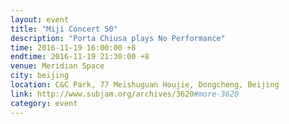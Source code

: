 ```yaml
---
layout: event
title: "Miji Concert 50"
description: "Porta Chiusa plays No Performance"
time: 2016-11-19 16:00:00 +8
endtime: 2016-11-19 21:30:00 +8
venue: Meridian Space
city: beijing
location: C&C Park, 77 Meishuguan Houjie, Dongcheng, Beijing
link: http://www.subjam.org/archives/3620#more-3620
category: event
---
```

